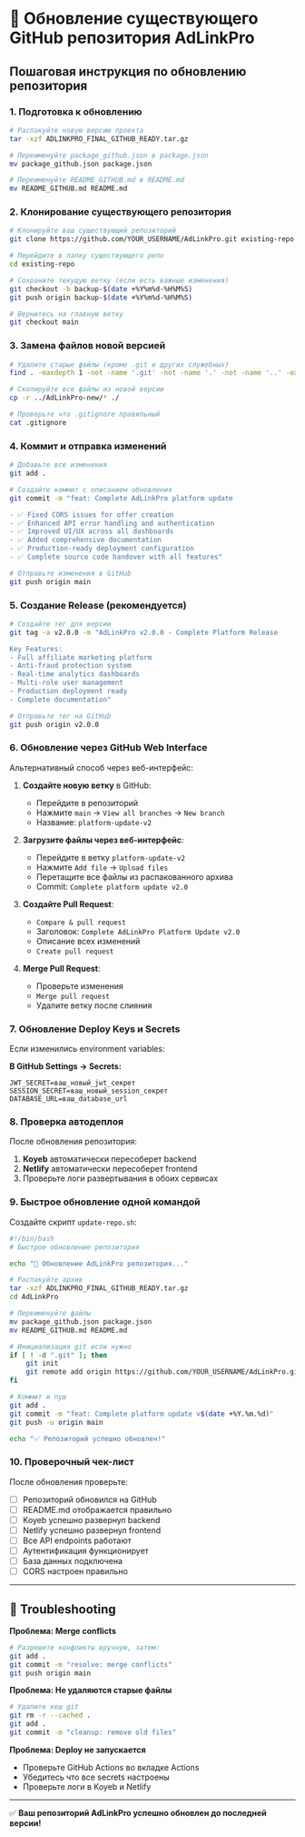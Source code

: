 # 🔄 Обновление существующего GitHub репозитория AdLinkPro

## Пошаговая инструкция по обновлению репозитория

### 1. Подготовка к обновлению

```bash
# Распакуйте новую версию проекта
tar -xzf ADLINKPRO_FINAL_GITHUB_READY.tar.gz

# Переименуйте package_github.json в package.json
mv package_github.json package.json

# Переименуйте README_GITHUB.md в README.md  
mv README_GITHUB.md README.md
```

### 2. Клонирование существующего репозитория

```bash
# Клонируйте ваш существующий репозиторий
git clone https://github.com/YOUR_USERNAME/AdLinkPro.git existing-repo

# Перейдите в папку существующего репо
cd existing-repo

# Сохраните текущую ветку (если есть важные изменения)
git checkout -b backup-$(date +%Y%m%d-%H%M%S)
git push origin backup-$(date +%Y%m%d-%H%M%S)

# Вернитесь на главную ветку
git checkout main
```

### 3. Замена файлов новой версией

```bash
# Удалите старые файлы (кроме .git и других служебных)
find . -maxdepth 1 -not -name '.git' -not -name '.' -not -name '..' -exec rm -rf {} +

# Скопируйте все файлы из новой версии
cp -r ../AdLinkPro-new/* ./

# Проверьте что .gitignore правильный
cat .gitignore
```

### 4. Коммит и отправка изменений

```bash
# Добавьте все изменения
git add .

# Создайте коммит с описанием обновления
git commit -m "feat: Complete AdLinkPro platform update

- ✅ Fixed CORS issues for offer creation
- ✅ Enhanced API error handling and authentication
- ✅ Improved UI/UX across all dashboards
- ✅ Added comprehensive documentation
- ✅ Production-ready deployment configuration
- ✅ Complete source code handover with all features"

# Отправьте изменения в GitHub
git push origin main
```

### 5. Создание Release (рекомендуется)

```bash
# Создайте тег для версии
git tag -a v2.0.0 -m "AdLinkPro v2.0.0 - Complete Platform Release

Key Features:
- Full affiliate marketing platform
- Anti-fraud protection system  
- Real-time analytics dashboards
- Multi-role user management
- Production deployment ready
- Complete documentation"

# Отправьте тег на GitHub
git push origin v2.0.0
```

### 6. Обновление через GitHub Web Interface

Альтернативный способ через веб-интерфейс:

1. **Создайте новую ветку** в GitHub:
   - Перейдите в репозиторий
   - Нажмите `main` → `View all branches` → `New branch`
   - Название: `platform-update-v2`

2. **Загрузите файлы через веб-интерфейс**:
   - Перейдите в ветку `platform-update-v2`
   - Нажмите `Add file` → `Upload files`
   - Перетащите все файлы из распакованного архива
   - Commit: `Complete platform update v2.0`

3. **Создайте Pull Request**:
   - `Compare & pull request`
   - Заголовок: `Complete AdLinkPro Platform Update v2.0`
   - Описание всех изменений
   - `Create pull request`

4. **Merge Pull Request**:
   - Проверьте изменения
   - `Merge pull request`
   - Удалите ветку после слияния

### 7. Обновление Deploy Keys и Secrets

Если изменились environment variables:

**В GitHub Settings → Secrets:**
```env
JWT_SECRET=ваш_новый_jwt_секрет
SESSION_SECRET=ваш_новый_session_секрет
DATABASE_URL=ваш_database_url
```

### 8. Проверка автодеплоя

После обновления репозитория:

1. **Koyeb** автоматически пересоберет backend
2. **Netlify** автоматически пересоберет frontend
3. Проверьте логи развертывания в обоих сервисах

### 9. Быстрое обновление одной командой

Создайте скрипт `update-repo.sh`:

```bash
#!/bin/bash
# Быстрое обновление репозитория

echo "🔄 Обновление AdLinkPro репозитория..."

# Распакуйте архив
tar -xzf ADLINKPRO_FINAL_GITHUB_READY.tar.gz
cd AdLinkPro

# Переименуйте файлы
mv package_github.json package.json
mv README_GITHUB.md README.md

# Инициализация git если нужно
if [ ! -d ".git" ]; then
    git init
    git remote add origin https://github.com/YOUR_USERNAME/AdLinkPro.git
fi

# Коммит и пуш
git add .
git commit -m "feat: Complete platform update v$(date +%Y.%m.%d)"
git push -u origin main

echo "✅ Репозиторий успешно обновлен!"
```

### 10. Проверочный чек-лист

После обновления проверьте:

- [ ] Репозиторий обновился на GitHub
- [ ] README.md отображается правильно
- [ ] Koyeb успешно развернул backend
- [ ] Netlify успешно развернул frontend  
- [ ] Все API endpoints работают
- [ ] Аутентификация функционирует
- [ ] База данных подключена
- [ ] CORS настроен правильно

---

## 🔧 Troubleshooting

**Проблема: Merge conflicts**
```bash
# Разрешите конфликты вручную, затем:
git add .
git commit -m "resolve: merge conflicts"
git push origin main
```

**Проблема: Не удаляются старые файлы**
```bash
# Удалите кеш git
git rm -r --cached .
git add .
git commit -m "cleanup: remove old files"
```

**Проблема: Deploy не запускается**
- Проверьте GitHub Actions во вкладке Actions
- Убедитесь что все secrets настроены
- Проверьте логи в Koyeb и Netlify

---

✅ **Ваш репозиторий AdLinkPro успешно обновлен до последней версии!**